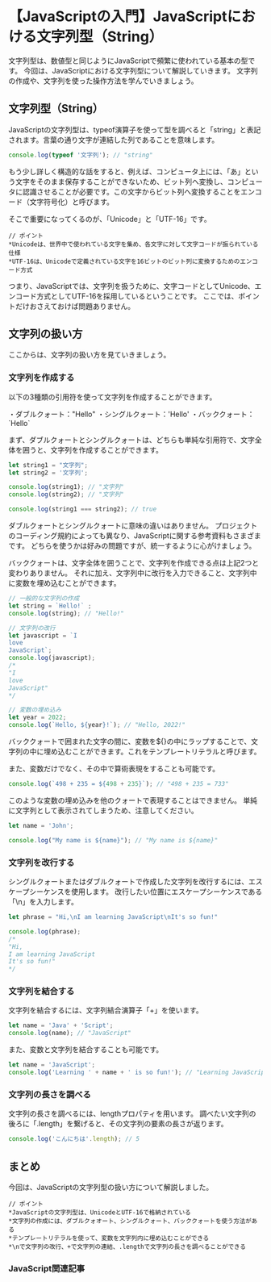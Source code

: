 # 【JavaScriptの入門】JavaScriptにおける文字列型（String）

文字列型は、数値型と同じようにJavaScriptで頻繁に使われている基本の型です。
今回は、JavaScriptにおける文字列型について解説していきます。
文字列の作成や、文字列を使った操作方法を学んでいきましょう。

## 文字列型（String）
JavaScriptの文字列型は、typeof演算子を使って型を調べると「string」と表記されます。言葉の通り文字が連結した列であることを意味します。
```javascript
console.log(typeof '文字列'); // "string"
```

もう少し詳しく構造的な話をすると、例えば、コンピュータ上には、「あ」という文字をそのまま保存することができないため、ビット列へ変換し、コンピュータに認識させることが必要です。この文字からビット列へ変換することをエンコード（文字符号化）と呼びます。

そこで重要になってくるのが、「Unicode」と「UTF-16」です。
```plain
// ポイント
*Unicodeは、世界中で使われている文字を集め、各文字に対して文字コードが振られている仕様
*UTF-16は、Unicodeで定義されている文字を16ビットのビット列に変換するためのエンコード方式
```

つまり、JavaScriptでは、文字列を扱うために、文字コードとしてUnicode、エンコード方式としてUTF-16を採用しているということです。
ここでは、ポイントだけおさえておけば問題ありません。

## 文字列の扱い方
ここからは、文字列の扱い方を見ていきましょう。

### 文字列を作成する
以下の3種類の引用符を使って文字列を作成することができます。

・ダブルクォート："Hello"
・シングルクォート：'Hello'
・バッククォート： \`Hello\`

まず、ダブルクォートとシングルクォートは、どちらも単純な引用符で、文字全体を囲うと、文字列を作成することができます。
```javascript
let string1 = "文字列";
let string2 = '文字列';

console.log(string1); // "文字列"
console.log(string2); // "文字列"

console.log(string1 === string2); // true
```

ダブルクォートとシングルクォートに意味の違いはありません。
プロジェクトのコーディング規約によっても異なり、JavaScriptに関する参考資料もさまざまです。
どちらを使うかは好みの問題ですが、統一するように心がけましょう。

バッククォートは、文字全体を囲うことで、文字列を作成できる点は上記2つと変わりありません。
それに加え、文字列中に改行を入力できること、文字列中に変数を埋め込むことができます。
```javascript
// 一般的な文字列の作成
let string = `Hello!` ;
console.log(string); // "Hello!"

// 文字列の改行
let javascript = `I
love
JavaScript`;
console.log(javascript);
/*
"I
love
JavaScript"
*/

// 変数の埋め込み
let year = 2022;
console.log(`Hello, ${year}!`); // "Hello, 2022!"
```

バッククォートで囲まれた文字の間に、変数を${}の中にラップすることで、文字列の中に埋め込むことができます。これをテンプレートリテラルと呼びます。

また、変数だけでなく、その中で算術表現をすることも可能です。
```javascript
console.log(`498 + 235 = ${498 + 235}`); // "498 + 235 = 733"
```

このような変数の埋め込みを他のクォートで表現することはできません。
単純に文字列として表示されてしまうため、注意してください。
```javascript
let name = 'John';

console.log("My name is ${name}"); // "My name is ${name}"
```

### 文字列を改行する
シングルクォートまたはダブルクォートで作成した文字列を改行するには、エスケープシーケンスを使用します。
改行したい位置にエスケープシーケンスである「\n」を入力します。
```javascript
let phrase = "Hi,\nI am learning JavaScript\nIt's so fun!"

console.log(phrase);
/*
"Hi, 
I am learning JavaScript
It's so fun!"
*/
```

### 文字列を結合する
文字列を結合するには、文字列結合演算子「+」を使います。
```javascript
let name = 'Java' + 'Script';
console.log(name); // "JavaScript"
```

また、変数と文字列を結合することも可能です。
```javascript
let name = 'JavaScript';
console.log('Learning ' + name + ' is so fun!'); // "Learning JavaScript is so fun!"
```

### 文字列の長さを調べる
文字列の長さを調べるには、lengthプロパティを用います。
調べたい文字列の後ろに「.length」を繋げると、その文字列の要素の長さが返ります。

```javascript
console.log('こんにちは'.length); // 5
```

## まとめ
今回は、JavaScriptの文字列型の扱い方について解説しました。
```plain
// ポイント
*JavaScriptの文字列型は、UnicodeとUTF-16で格納されている
*文字列の作成には、ダブルクォオート、シングルクォート、バッククォートを使う方法がある
*テンプレートリテラルを使って、変数を文字列内に埋め込むことができる
*\nで文字列の改行、+で文字列の連結、.lengthで文字列の長さを調べることができる
```

### JavaScript関連記事
<a clink src="https://tcd-theme.com/2022/01/javascript-typeofdata.html"></a>
<a clink src="https://tcd-theme.com/2021/05/javascript-primitive.html"></a>
<a clink src="https://tcd-theme.com/2021/05/javascript-primitive.html"></a>


